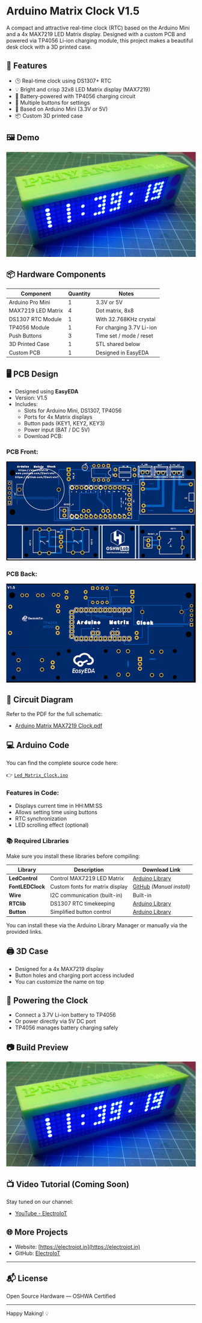 # Arduino Matrix Clock V1.5

A compact and attractive real-time clock (RTC) based on the Arduino Mini and a 4x MAX7219 LED Matrix display. Designed with a custom PCB and powered via TP4056 Li-ion charging module, this project makes a beautiful desk clock with a 3D printed case.

## 🔧 Features

- 🕒 Real-time clock using DS1307+ RTC
- 💡 Bright and crisp 32x8 LED Matrix display (MAX7219)
- 🔋 Battery-powered with TP4056 charging circuit
- 🔘 Multiple buttons for settings
- 🧠 Based on Arduino Mini (3.3V or 5V)
- 📦 Custom 3D printed case

## 🖼️ Demo

![Clock Demo](Image/clock.JPG)

## 📦 Hardware Components

| Component          | Quantity | Notes                        |
|--------------------|----------|------------------------------|
| Arduino Pro Mini    | 1        | 3.3V or 5V                   |
| MAX7219 LED Matrix  | 4        | Dot matrix, 8x8              |
| DS1307 RTC Module   | 1        | With 32.768KHz crystal       |
| TP4056 Module       | 1        | For charging 3.7V Li-ion     |
| Push Buttons        | 3        | Time set / mode / reset      |
| 3D Printed Case     | 1        | STL shared below             |
| Custom PCB          | 1        | Designed in EasyEDA          |

## 🖥️ PCB Design

- Designed using **EasyEDA**
- Version: V1.5
- Includes:
  - Slots for Arduino Mini, DS1307, TP4056
  - Ports for 4x Matrix displays
  - Button pads (KEY1, KEY2, KEY3)
  - Power input (BAT / DC 5V)
  - Download PCB: 

### PCB Front:
![PCB Front](Image/Arduino_PCB_Front.JPG)

### PCB Back:
![PCB Back](Image/Arduino_PCB_back.JPG)

## 🧾 Circuit Diagram

Refer to the PDF for the full schematic:
- [Arduino Matrix MAX7219 Clock.pdf](Diagram/Arduino_Matrix_MAX7219_Clock/Arduino_Matrix_MAX7219_Clock.pdf)

## 💻 Arduino Code

You can find the complete source code here:

👉 [`Led_Matrix_Clock.ino`](Code/Arduino/Led_Matrix_Clock.ino)

### Features in Code:
- Displays current time in HH:MM:SS
- Allows setting time using buttons
- RTC synchronization
- LED scrolling effect (optional)

### 📚 Required Libraries

Make sure you install these libraries before compiling:

| Library         | Description                          | Download Link |
|----------------|--------------------------------------|---------------|
| **LedControl** | Control MAX7219 LED Matrix           | [Arduino Library](https://www.arduinolibraries.info/libraries/led-control) |
| **FontLEDClock** | Custom fonts for matrix display      | [GitHub](https://github.com/javastraat/arduino/tree/master/libraries/FontLEDClock) *(Manual install)* |
| **Wire**        | I2C communication (built-in)         | Built-in |
| **RTClib**      | DS1307 RTC timekeeping               | [Arduino Library](https://www.arduinolibraries.info/libraries/rt-clib) |
| **Button**      | Simplified button control            | [Arduino Library](https://www.arduinolibraries.info/libraries/button) |

You can install these via the Arduino Library Manager or manually via the provided links.

## 🖨️ 3D Case

- Designed for a 4x MAX7219 display
- Button holes and charging port access included
- You can customize the name on top

## 🔌 Powering the Clock

- Connect a 3.7V Li-ion battery to TP4056
- Or power directly via 5V DC port
- TP4056 manages battery charging safely

## 📷 Build Preview

![Final Clock](Image/clock.JPG)

## 📺 Video Tutorial (Coming Soon)

Stay tuned on our channel:
- [YouTube - ElectroIoT](https://www.youtube.com/ElectroIoT)

## 🌐 More Projects

- Website: [https://electroiot.in](https://electroiot.in)
- GitHub: [ElectroIoT](https://github.com/ElectroIoT)

---

## 📬 License

Open Source Hardware — OSHWA Certified

---

Happy Making! 💡
